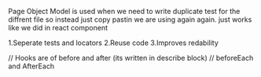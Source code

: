 Page Object Model is used when we need to write duplicate test for the diffrent file
  so instead just copy pastin we are using again again.
  just works like we did in react component

  1.Seperate tests and locators
  2.Reuse code
  3.Improves redability
  

// Hooks are of before and after (its written in describe block)
// beforeEach and AfterEach

